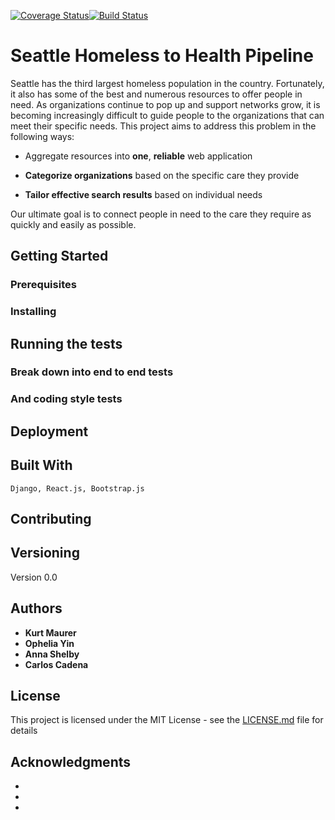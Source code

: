 [![Coverage Status](https://coveralls.io/repos/github/kurtrm/homeless_to_health/badge.svg?branch=master)](https://coveralls.io/github/kurtrm/homeless_to_health?branch=master)[![Build Status](https://travis-ci.org/kurtrm/homeless_to_health.svg?branch=master)](https://travis-ci.org/kurtrm/homeless_to_health)

# Seattle Homeless to Health Pipeline

   Seattle has the third largest homeless population in the country. Fortunately, it also has some of the best and numerous 
resources to offer people in need. As organizations continue to pop up and support networks grow, it is becoming increasingly
difficult to guide people to the organizations that can meet their specific needs. This project aims to address this problem 
in the following ways:

   - Aggregate resources into **one**, **reliable** web application

   - **Categorize organizations** based on the specific care they provide

   - **Tailor effective search results** based on individual needs

Our ultimate goal is to connect people in need to the care they require as quickly and easily as possible.


## Getting Started



### Prerequisites



### Installing


## Running the tests


### Break down into end to end tests


### And coding style tests


## Deployment


## Built With

    Django, React.js, Bootstrap.js

## Contributing



## Versioning

Version 0.0

## Authors

* **Kurt Maurer**
* **Ophelia Yin**
* **Anna Shelby**
* **Carlos Cadena**

## License

This project is licensed under the MIT License - see the [LICENSE.md](LICENSE.md) file for details

## Acknowledgments

*
*
*
